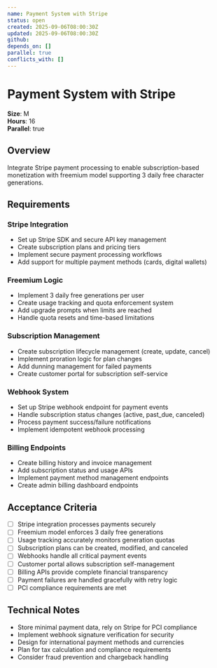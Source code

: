 ```yaml
---
name: Payment System with Stripe
status: open
created: 2025-09-06T08:00:30Z
updated: 2025-09-06T08:00:30Z
github: 
depends_on: []
parallel: true
conflicts_with: []
---
```


# Payment System with Stripe

**Size**: M  
**Hours**: 16  
**Parallel**: true

## Overview

Integrate Stripe payment processing to enable subscription-based monetization with freemium model supporting 3 daily free character generations.

## Requirements

### Stripe Integration
- Set up Stripe SDK and secure API key management
- Create subscription plans and pricing tiers
- Implement secure payment processing workflows
- Add support for multiple payment methods (cards, digital wallets)

### Freemium Logic
- Implement 3 daily free generations per user
- Create usage tracking and quota enforcement system
- Add upgrade prompts when limits are reached
- Handle quota resets and time-based limitations

### Subscription Management
- Create subscription lifecycle management (create, update, cancel)
- Implement proration logic for plan changes
- Add dunning management for failed payments
- Create customer portal for subscription self-service

### Webhook System
- Set up Stripe webhook endpoint for payment events
- Handle subscription status changes (active, past_due, canceled)
- Process payment success/failure notifications
- Implement idempotent webhook processing

### Billing Endpoints
- Create billing history and invoice management
- Add subscription status and usage APIs
- Implement payment method management endpoints
- Create admin billing dashboard endpoints

## Acceptance Criteria

- [ ] Stripe integration processes payments securely
- [ ] Freemium model enforces 3 daily free generations
- [ ] Usage tracking accurately monitors generation quotas
- [ ] Subscription plans can be created, modified, and canceled
- [ ] Webhooks handle all critical payment events
- [ ] Customer portal allows subscription self-management
- [ ] Billing APIs provide complete financial transparency
- [ ] Payment failures are handled gracefully with retry logic
- [ ] PCI compliance requirements are met

## Technical Notes

- Store minimal payment data, rely on Stripe for PCI compliance
- Implement webhook signature verification for security
- Design for international payment methods and currencies
- Plan for tax calculation and compliance requirements
- Consider fraud prevention and chargeback handling
